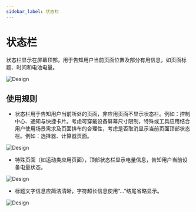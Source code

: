 ```yaml
---
sidebar_label: 状态栏
---
```


# 状态栏

状态栏显示在屏幕顶部，用于告知用户当前页面位置及部分有用信息，如页面标题、时间和电池电量。

![Design](/img/design/cb69eacfcad272ff8887d69ca1882bfa.png)

## 使用规则

- 状态栏用于告知用户当前所处的页面，非应用页面不显示状态栏。例如：控制中心、通知与快捷卡片。考虑可穿戴设备屏幕尺寸限制，特殊或工具应用结合用户使用场景需求及页面排布的合理性，考虑是否取消显示当前页面顶部状态栏。例如：选择器、计算器页面。

![Design](/img/design/f44e0486493c363ddaf7b2f848baa53d.png)

- 特殊页面（如运动类应用页面），顶部状态栏显示电量信息，告知用户当前设备电量状态。

![Design](/img/design/status-bars_2.png)

- 标题文字信息应简洁清晰，字符超长信息使用“...”结尾省略显示。

![Design](/img/design/6d62986da0e07de6fbcbc6f749ff7611.png)

